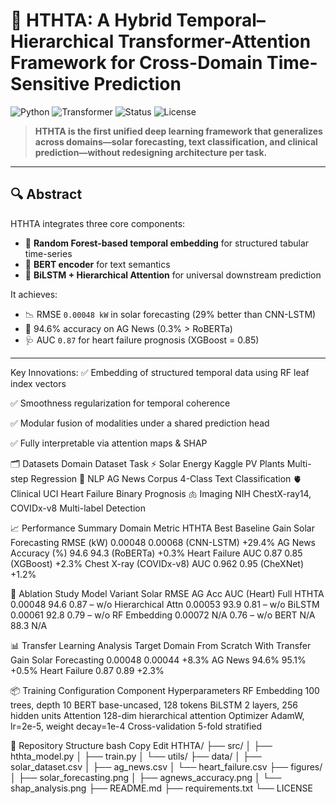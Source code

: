 # 🧠 HTHTA: A Hybrid Temporal–Hierarchical Transformer-Attention Framework for Cross-Domain Time-Sensitive Prediction

![Python](https://img.shields.io/badge/Python-3.10-blue)
![Transformer](https://img.shields.io/badge/Architecture-Transformer--Hybrid-purple)
![Status](https://img.shields.io/badge/Status-Under%20Review-orange)
![License](https://img.shields.io/badge/License-MIT-lightgrey)

> **HTHTA is the first unified deep learning framework that generalizes across domains—solar forecasting, text classification, and clinical prediction—without redesigning architecture per task.**

---

## 🔍 Abstract

HTHTA integrates three core components:

- 🌲 **Random Forest-based temporal embedding** for structured tabular time-series
- 🤖 **BERT encoder** for text semantics
- 🧠 **BiLSTM + Hierarchical Attention** for universal downstream prediction

It achieves:
- 📉 RMSE `0.00048 kW` in solar forecasting (29% better than CNN-LSTM)
- 📰 94.6% accuracy on AG News (0.3% > RoBERTa)
- 🩺 AUC `0.87` for heart failure prognosis (XGBoost = 0.85)

---

Key Innovations:
✅ Embedding of structured temporal data using RF leaf index vectors

✅ Smoothness regularization for temporal coherence

✅ Modular fusion of modalities under a shared prediction head

✅ Fully interpretable via attention maps & SHAP

🗂 Datasets
Domain	Dataset	Task
⚡ Solar Energy	Kaggle PV Plants	Multi-step Regression
📰 NLP	AG News Corpus	4-Class Text Classification
🫀 Clinical	UCI Heart Failure	Binary Prognosis
🫁 Imaging	NIH ChestX-ray14, COVIDx-v8	Multi-label Detection

📈 Performance Summary
Domain	Metric	HTHTA	Best Baseline	Gain
Solar Forecasting	RMSE (kW)	0.00048	0.00068 (CNN-LSTM)	+29.4%
AG News	Accuracy (%)	94.6	94.3 (RoBERTa)	+0.3%
Heart Failure	AUC	0.87	0.85 (XGBoost)	+2.3%
Chest X-ray (COVIDx-v8)	AUC	0.962	0.95 (CheXNet)	+1.2%

🧪 Ablation Study
Model Variant	Solar RMSE	AG Acc	AUC (Heart)
Full HTHTA	0.00048	94.6	0.87
– w/o Hierarchical Attn	0.00053	93.9	0.81
– w/o BiLSTM	0.00061	92.8	0.79
– w/o RF Embedding	0.00072	N/A	0.76
– w/o BERT	N/A	88.3	N/A

📊 Transfer Learning Analysis
Target Domain	From Scratch	With Transfer	Gain
Solar Forecasting	0.00048	0.00044	+8.3%
AG News	94.6%	95.1%	+0.5%
Heart Failure	0.87	0.89	+2.3%

📦 Training Configuration
Component	Hyperparameters
RF Embedding	100 trees, depth 10
BERT	base-uncased, 128 tokens
BiLSTM	2 layers, 256 hidden units
Attention	128-dim hierarchical attention
Optimizer	AdamW, lr=2e-5, weight decay=1e-4
Cross-validation	5-fold stratified

📂 Repository Structure
bash
Copy
Edit
HTHTA/
├── src/
│   ├── hthta_model.py
│   ├── train.py
│   └── utils/
├── data/
│   ├── solar_dataset.csv
│   ├── ag_news.csv
│   └── heart_failure.csv
├── figures/
│   ├── solar_forecasting.png
│   ├── agnews_accuracy.png
│   └── shap_analysis.png
├── README.md
├── requirements.txt
└── LICENSE

